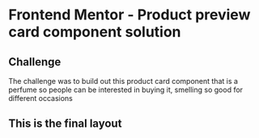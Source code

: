 # Frontend Mentor - Product preview card component solution

## Challenge
The challenge was to build out this product card component that is a perfume so people can be interested in buying it, smelling so good for different occasions 

## This is the final layout 

